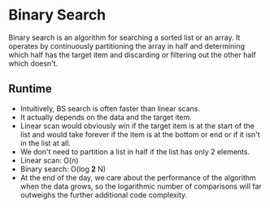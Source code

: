 # Binary Search

Binary search is an algorithm for searching a sorted list or an array.
It operates by continuously partitioning the array in half and determining which half has the target item and
discarding or filtering out the other half which doesn't.

## Runtime

- Intuitively, BS search is often faster than linear scans.
- It actually depends on the data and the target item.
- Linear scan would obviously win if the target item is at the start of the list and would take forever if the item is
  at the bottom or end or if it isn't in the list at all.
- We don't need to partition a list in half if the list has only 2 elements.
- Linear scan: O(n)
- Binary search: O(log **2** N)
- At the end of the day, we care about the performance of the algorithm when the data grows, so the logarithmic number
  of comparisons will far outweighs the further additional code complexity.  